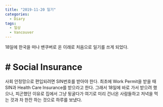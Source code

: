 ```yaml
---
title: "2019-11-20 일기"
categories:
  - Diary
tags:
  - 일상
  - Vancouver
---
```


18일에 한국을 떠나 밴쿠버로 온 이래로 처음으로 일기를 쓰게 되었다.

# # Social Insurance

사회 안정망으로 편입되려면 SIN번호를 받아야 한다. 최초에 Work Permit을 받을 때 SIN과 Health Care Insurance를 받으라고 한다. 그래서 18일에 바로 가서 받으려 했으나, 피곤했던 이유로 집에서 그냥 뒹굴다가 여기로 미리 건너온 사람들하고 저녁을 먹는 것과 차 한잔 하는 것으로 하루를 보냈다.

